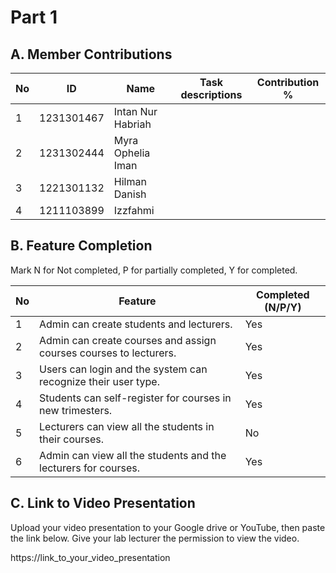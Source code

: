# Part 1

## A. Member Contributions

No | ID         | Name                     | Task descriptions | Contribution %
-- | ---------- | ------------------------ | ----------------- | --------------
1  |1231301467  |Intan Nur Habriah         |                   |
2  |1231302444  |Myra Ophelia Iman         |                   |
3  |1221301132  |Hilman Danish             |                   |
4  |1211103899  |Izzfahmi                  |                   |


## B. Feature Completion

Mark N for Not completed, P for partially completed, Y for completed. 

No | Feature                                                                         | Completed (N/P/Y)
-- | ------------------------------------------------------------------------------- | ---------------
1  | Admin can create students and lecturers.                                        |Yes
2  | Admin can create courses and assign courses courses to lecturers.               |Yes
3  | Users can login and the system can recognize their user type.                   |Yes
4  | Students can self-register for courses in new trimesters.                       |Yes
5  | Lecturers can view all the students in their courses.                           |No
6  | Admin can view all the students and the lecturers for courses.                  |Yes


## C. Link to Video Presentation

Upload your video presentation to your Google drive or YouTube, then paste the link below. Give your lab lecturer the permission to view the video.

https://link_to_your_video_presentation


